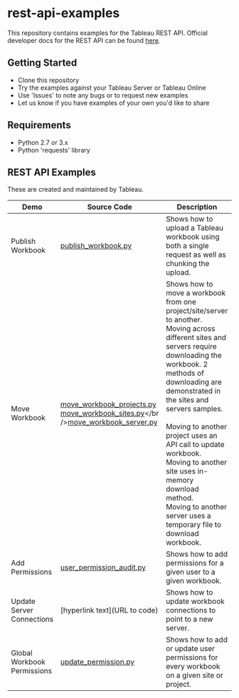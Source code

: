 # rest-api-examples
This repository contains examples for the Tableau REST API. Official developer docs for the REST API can be found [here](http://onlinehelp.tableau.com/current/api/rest_api/en-us/help.htm).

Getting Started
---------------
* Clone this repository
* Try the examples against your Tableau Server or Tableau Online
* Use 'Issues' to note any bugs or to request new examples
* Let us know if you have examples of your own you'd like to share

Requirements
---------------
* Python 2.7 or 3.x
* Python 'requests' library

REST API Examples
---------------
These are created and maintained by Tableau.

Demo | Source Code | Description
-------- |  -------- |  --------
Publish Workbook | [publish_workbook.py](./publish_workbook.py) | Shows how to upload a Tableau workbook using both a single request as well as chunking the upload.
Move Workbook | [move_workbook_projects.py](./move_workbook_projects.py)<br />[move_workbook_sites.py](./move_workbook_sites.py)</br />[move_workbook_server.py](./move_workbook_server.py) | Shows how to move a workbook from one project/site/server to another. Moving across different sites and servers require downloading the workbook. 2 methods of downloading are demonstrated in the sites and servers samples.<br /><br />Moving to another project uses an API call to update workbook.<br />Moving to another site uses in-memory download method.<br />Moving to another server uses a temporary file to download workbook.
Add Permissions | [user_permission_audit.py](./user_permission_audit.py) | Shows how to add permissions for a given user to a given workbook.
Update Server Connections | [hyperlink text](URL to code) | Shows how to update workbook connections to point to a new server.
Global Workbook Permissions | [update_permission.py](./update_permission.py) | Shows how to add or update user permissions for every workbook on a given site or project.
